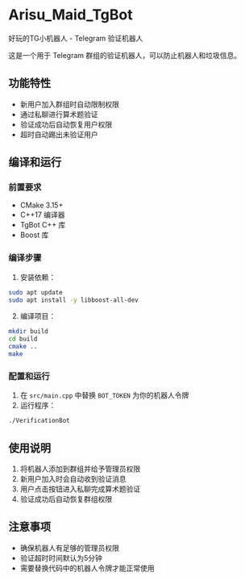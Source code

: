 # Arisu_Maid_TgBot

好玩的TG小机器人 - Telegram 验证机器人

这是一个用于 Telegram 群组的验证机器人，可以防止机器人和垃圾信息。

## 功能特性

- 新用户加入群组时自动限制权限
- 通过私聊进行算术题验证
- 验证成功后自动恢复用户权限
- 超时自动踢出未验证用户

## 编译和运行

### 前置要求

- CMake 3.15+
- C++17 编译器
- TgBot C++ 库
- Boost 库

### 编译步骤

1. 安装依赖：
```bash
sudo apt update
sudo apt install -y libboost-all-dev
```

2. 编译项目：
```bash
mkdir build
cd build
cmake ..
make
```

### 配置和运行

1. 在 `src/main.cpp` 中替换 `BOT_TOKEN` 为你的机器人令牌
2. 运行程序：
```bash
./VerificationBot
```

## 使用说明

1. 将机器人添加到群组并给予管理员权限
2. 新用户加入时会自动收到验证消息
3. 用户点击按钮进入私聊完成算术题验证
4. 验证成功后自动恢复群组权限

## 注意事项

- 确保机器人有足够的管理员权限
- 验证超时时间默认为5分钟
- 需要替换代码中的机器人令牌才能正常使用
